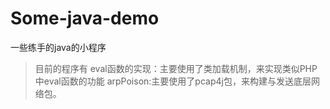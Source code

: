 # Some-java-demo
一些练手的java的小程序
> 目前的程序有
eval函数的实现：主要使用了类加载机制，来实现类似PHP中eval函数的功能
arpPoison:主要使用了pcap4j包，来构建与发送底层网络包。
